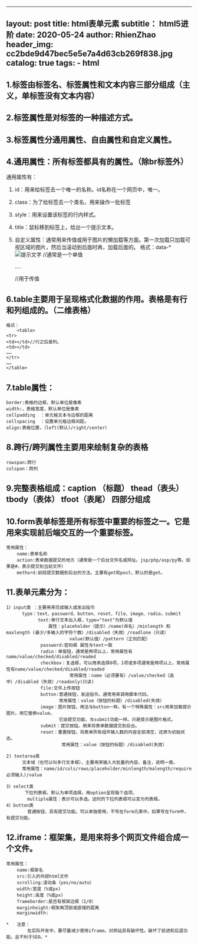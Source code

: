 
---
 layout:      post
 title:      html表单元素
 subtitle：	 html5进阶
 date:        2020-05-24
 author:      RhienZhao
 header_img:  cc2bde9d47bec5e5e7a4d63cb269f838.jpg
 catalog:     true
 tags:
    - html
---

## 1.标签由标签名、标签属性和文本内容三部分组成（主义，单标签没有文本内容） ##

## 2.标签属性是对标签的一种描述方式。 ##

## 3.标签属性分通用属性、自由属性和自定义属性。  ##

## 4.通用属性：所有标签都具有的属性。（除br标签外） ## 
   


 通用属性有：
        

1.  id：用来给标签去一个唯一的名称。id名称在一个网页中，唯一。
        

2. class：为了给标签去一个类名，用来操作一批标签
3. style：用来设置该标签的行内样式。
4. title：鼠标移到标签上，给出一个提示文本。

5. 自定义属性：通常用来传值或用于图片的懒加载等方面。第一次加载只加载可视区域的图片，然后当滚动到后面时再，加载后面的。
    格式：data-*
    <img data-src="图片名" alt="提示文字"/>  //通常是一个单值
    <p data-id="goodsID">....</p>  //用于传值


## 6.table主要用于呈现格式化数据的作用。表格是有行和列组成的。（二维表格） ##
    格式：
        <table>
    <tr>
    <td></td>//行之后是列。
    <td></td>
    ……
    </tr>
    ……
    </table>

## 7.table属性： ##
    border:表格的边框，默认单位是像素
    width:，表格宽度，默认单位是像素
    cellpadding  ：单元格文本与边框的距离
    cellspacing  ：设置单元格边框间距。
    align:表格位置，（left(默认)/right/center）

## 8.跨行/跨列属性主要用来绘制复杂的表格 ##
    rowspan:跨行
    colspan：跨列


## 9.完整表格组成：caption （标题） thead（表头） tbody（表体） tfoot（表尾） 四部分组成 ##

## 10.form表单标签是所有标签中重要的标签之一。它是用来实现前后端交互的一个重要标签。 ##
    常用属性：
        name:表单名称
        action:表单数据提交的地方（通常是一个后台文件名或网址。jsp/php/asp/py等。如果是#，表示提交到当前文件）
        methord:前段提交数据到后台的方法，主要有get和post，默认的是get。
## 11.表单元素分为： ##
    1）input类 ：主要用来完成输入或发出指令
          type：text、password、button、reset、file、image、radio，submit
                text:单行文本出入框，type="text"为默认值
                    属性：placeholder（提示）/name(命名）/minlength 和 maxlength (最少/多输入的字符个数）/disabled（失效）/readlone（只读）
                            value(默认值）/pattern（正则匹配）
                 password:密码框 属性与text一致
                 radio：单旋钮，通常是两项以上，常用属性有name/value/checked/disabled/readed
                 checkbox：复选框，可以用来选择0项，1项或多项通常是两项以上，常用属性有name/value/checked/disabled/readed
                            常用属性：name（必须要有）/value/checked（选中）/disabled（失效）/readonly(只读)
                 file:文件上传按钮
                 button:普通按钮，发送指令。通常用来调用脚本代码。
                        常用属性：value（按钮的标题）/disabled(失效）
                 image：图片按钮，用法与button一样。有一个特殊属性：src用来加载提示图片。用它替换value。
                        它由提交功能，与submit功能一样。只是提示是图片格式。
                 submit：提交按钮。用来将表单数据提交到后台。
                 reset：重置按钮，将表单所有组件输入数的内容全部清空，还原为初始状态。
                         常用属性：value（按钮的标题）/disabled(失效）

    2) textarea类
          文本域（也可以叫多行文本框），主要用来输入大批量的内容，备注，说明一类。
          常用属性：name/id/cols/rows/placeholder/minlength/malength/require必须输入)/value

    3）select类
           下拉列表框，默认为单项选择。用option呈现每个选项。
            multiple属性：表示可以多选。这时的下拉列表框可以变为列表框。
    4）button类
            普通按钮，具有提交功能。可以单独使用，不写在form元素中。如果写在form中，有提交功能。


## 12.iframe：框架集，是用来将多个网页文件组合成一个文件。 ##
    常用属性：
        name:框架名
        src:引入的外部html文件
        scrolling:滚动条（yes/no/auto）
        width:宽度（%或px)
        height:高度（%或px)
        frameborder:是否有框架边框（1/0）
        marginheight:框架离顶部或底端的距离
        marginwidth:

    *   注意：
            在实际开发中，要尽量减少使用iframe。对网站具有破坏性。破坏了前进和后退功能。且不利于SEO。*